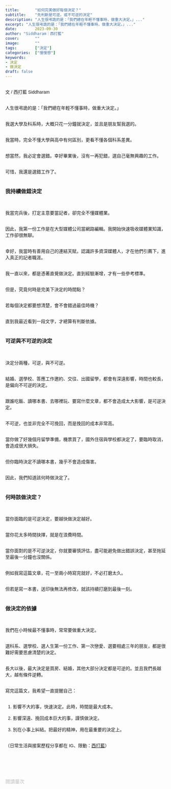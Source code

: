 ```yaml
---
title:       "如何完美做好每個決定？"
subtitle:    "先判斷是可逆，或不可逆的決定"
description: "人生很弔詭的是：「我們總在年輕不懂事時，做重大決定。」..."
excerpt: "人生很弔詭的是：「我們總在年輕不懂事時，做重大決定。」..."
date:        2023-09-30
author: "Siddharam｜西打藍"
cover:       ""
image:       ""
tags:        ["決定"]
categories:  ["慢慢想"]
keywords:
- 決定
- 做決定
draft: false
---
```


<article style="font-family: 'Noto Sans TC', '微軟正黑體', sans-serif; font-weight: 300;">

<br>文 / 西打藍 Siddharam<br><br>

人生很弔詭的是：「我們總在年輕不懂事時，做重大決定。」<br><br>

我選大學及科系時，大概只花一分鐘就決定，並且是朋友幫我選的。<br><br>

我當時，完全不懂大學與高中有何區別，更看不懂各個科系差異。<br><br>

想當然，我必定會選錯。幸好畢業後，沒有一再犯錯，選自己毫無興趣的工作。<br><br>

可惜，我還是選錯工作了。<br><br>

<h3 class="article-h1-color">我持續做錯決定</h3><br>

我當完兵後，打定主意要當記者，卻完全不懂媒體業。<br><br>

因此，我第一份工作是在大型媒體公司當網路編輯。我開始快速吸收媒體業知識，工作卻很無聊。<br><br>

幸好，我當時有善用自己的連結天賦，認識許多資深媒體人，才在他們引薦下，進入真正的記者職涯。<br><br>

我一直以來，都是憑著直覺做決定。直到經驗漸增，才有一些參考標準。<br><br>

但是，究竟何時是完美下決定的時間點？<br><br>

若每個決定都要想清楚，會不會錯過最佳時機？<br><br>

直到我最近看到一段文字，才總算有判斷依據。<br><br>

<h3 class="article-h1-color">可逆與不可逆的決定</h3><br>

決定分兩種，可逆，與不可逆。<br><br>

結婚、選學校、答應工作邀約、交往、出國留學，都會有深遠影響，時間也較長，是偏向不可逆的決定。<br><br>

跟誰吃飯、讀哪本書、去哪裡玩、要寫什麼文章，都不會造成太大影響，是可逆決定。<br><br>

不可逆，也並非完全不可挽回，而是挽回的成本非常高。<br><br>

當你做了好幾個月留學準備，機票買了，國外住宿與學校都決定了，要臨時取消，會造成很大損失。<br><br>

但你臨時決定不讀哪本書，幾乎不會造成傷害。<br><br>

因此，我們知道該何時做決定了。<br><br>

<h3 class="article-h1-color">何時該做決定？</h3><br>

當你面臨的是可逆決定，要越快做決定越好。<br><br>

當你花太多時間抉擇，就是在浪費時間。<br><br>

當你面對的是不可逆決定，你就要審慎評估，盡可能避免做出錯誤決定，甚至拖延至最後一分鐘也沒關係。<br><br>

例如我寫這篇文章，花一至兩小時寫完就好，不必打磨太久。<br><br>

但若是寫一本書，送印後無法再修改，就該持續打磨到最後一刻。<br><br>

<h3 class="article-h1-color">做決定的依據</h3><br>

我們在小時候最不懂事時，常常要做重大決定。<br><br>

選科系、選學校、選人生第一份工作、第一次戀愛、選要相處三年的朋友，都是很難好需要思慮清楚的決定。<br><br>

長大以後，最大決定是買房、結婚，其他大部分決定都是可逆的。並且我們長越大，越有條件逆轉。<br><br>

寫完這篇文，我希望一直提醒自己：<br><br>

1. 影響不大的事，快速決定。此時，時間是最大成本。<br><br>
2. 影響深遠、挽回成本巨大的事，謹慎做決定。<br><br>
3. 別在小事上糾結。把最好的精神，用在最重要的決定上。<br><br>


<!-- 
<!-- 案例 > 證明案例 > 壞處 > 怎麼改變（列步驟） > 結語總結金句 -->


（日常生活與接案歷程分享都在 IG、限動：<a href="https://www.instagram.com/sidd.blue/" target="_blank">西打藍</a>）<br><br>

<!-- <h3 class="article-h1-color"></h3><br> -->

<br><br><br>

</article>

<div style="color: #bfbfbf; font-size: 15px;" id="busuanzi_container_page_pv">
  閱讀量<span id="busuanzi_value_page_pv"></span>次
</div>

<script src="../../js/post.js"></script>
